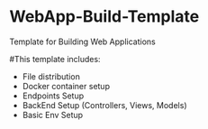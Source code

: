 # WebApp-Build-Template
Template for Building Web Applications

#This template includes: 
  - File distribution 
  - Docker container setup
  - Endpoints Setup 
  - BackEnd Setup (Controllers, Views, Models) 
  - Basic Env Setup 
  
  
